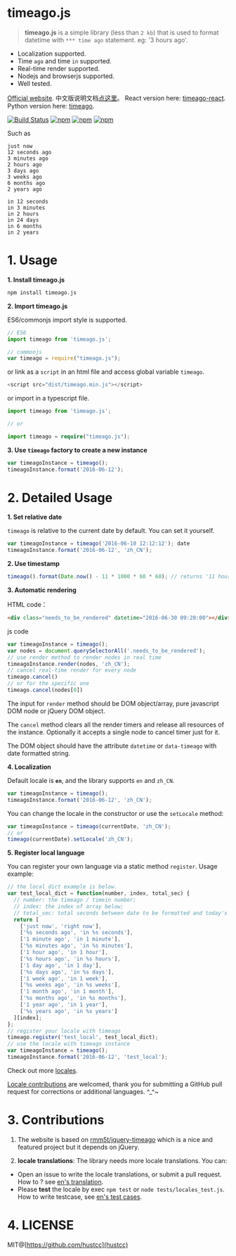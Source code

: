# timeago.js

> **timeago.js** is a simple library (less than `2 kb`) that is used to format datetime with `*** time ago` statement. eg: '3 hours ago'.

 - Localization supported.
 - Time `ago` and time `in` supported.
 - Real-time render supported.
 - Nodejs and browserjs supported.
 - Well tested.

[Official website](http://timeago.org/). 中文版说明文档[点这里](README_zh.md)。 React version here: [timeago-react](https://github.com/hustcc/timeago-react). Python version here: [timeago](https://github.com/hustcc/timeago).

[![Build Status](https://travis-ci.org/hustcc/timeago.js.svg?branch=master)](https://travis-ci.org/hustcc/timeago.js) [![npm](https://img.shields.io/npm/v/timeago.js.svg?style=flat-square)](https://www.npmjs.com/package/timeago.js) [![npm](https://img.shields.io/npm/dt/timeago.js.svg?style=flat-square)](https://www.npmjs.com/package/timeago.js) [![npm](https://img.shields.io/npm/l/timeago.js.svg?style=flat-square)](https://www.npmjs.com/package/timeago.js)

Such as

```
just now
12 seconds ago
3 minutes ago
2 hours ago
3 days ago
3 weeks ago
6 months ago
2 years ago

in 12 seconds
in 3 minutes
in 2 hours
in 24 days
in 6 months
in 2 years
```


# 1. Usage

**1. Install timeago.js**

```sh
npm install timeago.js
```

**2. Import timeago.js**

ES6/commonjs import style is supported.

```js
// ES6
import timeago from 'timeago.js';

// commonjs
var timeago = require("timeago.js");
```

or link as a `script` in an html file and access global variable `timeago`.

```js
<script src="dist/timeago.min.js"></script>
```

or import in a typescript file.

```ts
import timeago from 'timeago.js';

// or

import timeago = require("timeago.js");
```

**3. Use `timeago` factory to create a new instance**

```js
var timeagoInstance = timeago();
timeagoInstance.format('2016-06-12');
```


# 2. Detailed Usage

**1. Set relative date**

`timeago` is relative to the current date by default. You can set it yourself.

```js
var timeagoInstance = timeago('2016-06-10 12:12:12'); date
timeagoInstance.format('2016-06-12', 'zh_CN');
```

**2. Use timestamp**

```js
timeago().format(Date.now() - 11 * 1000 * 60 * 60); // returns '11 hours ago'
```

**3. Automatic rendering**

HTML code：
```html
<div class="needs_to_be_rendered" datetime="2016-06-30 09:20:00"></div>
```
js code
```js
var timeagoInstance = timeago();
var nodes = document.querySelectorAll('.needs_to_be_rendered');
// use render method to render nodes in real time
timeagoInstance.render(nodes, 'zh_CN');
// cancel real-time render for every node
timeago.cancel()
// or for the specific one
timeago.cancel(nodes[0])
```

The input for `render` method should be DOM object/array, pure javascript DOM node or jQuery DOM object.

The `cancel` method clears all the render timers and release all resources of the instance. Optionally it accepts a single node to cancel timer just for it.

The DOM object should have the attribute `datetime` or `data-timeago` with date formatted string.

**4. Localization**

Default locale is **`en`**, and the library supports `en` and `zh_CN`.

```js
var timeagoInstance = timeago();
timeagoInstance.format('2016-06-12', 'zh_CN');
```

You can change the locale in the constructor or use the `setLocale` method:

```js
var timeagoInstance = timeago(currentDate, 'zh_CN');
// or
timeago(currentDate).setLocale('zh_CN');
```

**5. Register local language**

You can register your own language via a static method `register`. Usage example:

```js
// the local dict example is below.
var test_local_dict = function(number, index, total_sec) {
  // number: the timeago / timein number;
  // index: the index of array below;
  // total_sec: total seconds between date to be formatted and today's date;
  return [
    ['just now', 'right now'],
    ['%s seconds ago', 'in %s seconds'],
    ['1 minute ago', 'in 1 minute'],
    ['%s minutes ago', 'in %s minutes'],
    ['1 hour ago', 'in 1 hour'],
    ['%s hours ago', 'in %s hours'],
    ['1 day ago', 'in 1 day'],
    ['%s days ago', 'in %s days'],
    ['1 week ago', 'in 1 week'],
    ['%s weeks ago', 'in %s weeks'],
    ['1 month ago', 'in 1 month'],
    ['%s months ago', 'in %s months'],
    ['1 year ago', 'in 1 year'],
    ['%s years ago', 'in %s years']
  ][index];
};
// register your locale with timeago
timeago.register('test_local', test_local_dict);
// use the locale with timeago instance
var timeagoInstance = timeago();
timeagoInstance.format('2016-06-12', 'test_local');
```

Check out more [locales](locales).

[Locale contributions](#3-contributions) are welcomed, thank you for submitting a GitHub pull request for corrections or additional languages. ^_^~


# 3. Contributions

1. The website is based on [rmm5t/jquery-timeago](https://github.com/rmm5t/jquery-timeago) which is a nice and featured project but it depends on jQuery.

2. **locale translations**: The library needs more locale translations. You can:

 - Open an issue to write the locale translations, or submit a pull request. How to ? see [en's translation](locales/en.js).
 - Please **test** the locale by exec `npm test` or `node tests/locales_test.js`. How to write testcase, see [en's test cases](tests/locales/en.js).


# 4. LICENSE

MIT@[https://github.com/hustcc](hustcc)
